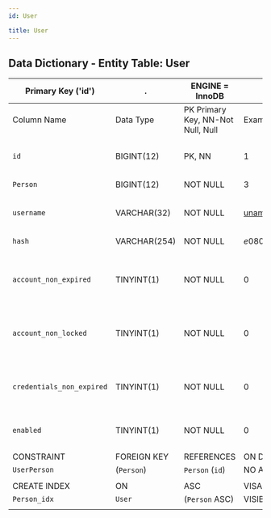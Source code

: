 ```yaml
---
id: User

title: User
---
```


## Data Dictionary - Entity Table: User


| Primary Key ('id')|.|ENGINE = InnoDB|.|.|
|---|---|---|---|---|
|Column Name|Data Type|PK Primary Key, NN-Not Null, Null|Example|Comments|
||
|`id`|BIGINT(12)|PK, NN|1|PrimaryKey-ID,(auto creates)|
|`Person` |BIGINT(12)|NOT NULL|3|enter the person id|
|`username`|VARCHAR(32) |NOT NULL|uname@glue.com|Enter the user's username|
|`hash`|VARCHAR(254)|NOT NULL |$e0801$38ixhj+Fyo2XqicjuxJPW|Hashed password|
|`account_non_expired`|TINYINT(1)|NOT NULL|0|Determines whether account is expired or not|
|`account_non_locked`|TINYINT(1)|NOT NULL|0|Determines whether account is locked or not|
|`credentials_non_expired`|TINYINT(1)|NOT NULL |0|Determines whether credentials are expired or not|
|`enabled`|TINYINT(1)|NOT NULL|0|User is enabled or not|
||
|CONSTRAINT|FOREIGN KEY|REFERENCES|ON DELETE|ON UPDATE|
|`UserPerson`|(`Person`)|`Person` (`id`)| NO ACTION|NO ACTION|
||
|CREATE INDEX|ON|ASC|VISABLE|.|
|`Person_idx`|`User`|(`Person` ASC)| VISIBLE|.|
||
